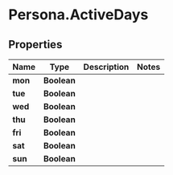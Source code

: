 # Persona.ActiveDays

## Properties
Name | Type | Description | Notes
------------ | ------------- | ------------- | -------------
**mon** | **Boolean** |  | 
**tue** | **Boolean** |  | 
**wed** | **Boolean** |  | 
**thu** | **Boolean** |  | 
**fri** | **Boolean** |  | 
**sat** | **Boolean** |  | 
**sun** | **Boolean** |  | 


